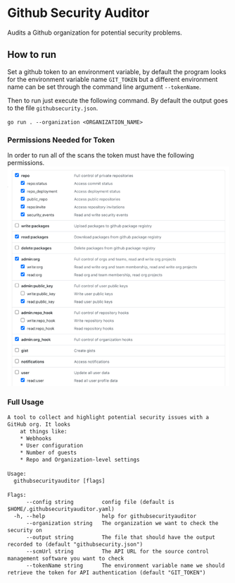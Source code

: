 # Github Security Auditor
Audits a Github organization for potential security problems.

## How to run
Set a github token to an environment variable, by default the program 
looks for the environment variable name `GIT_TOKEN` but a different
environment name can be set through the command line argument `--tokenName`.

Then to run just execute the following command. By default the output goes to 
the file `githubsecurity.json`.

`go run . --organization <ORGANIZATION_NAME>` 

### Permissions Needed for Token
In order to run all of the scans the token must have the following permissions.
![Github token permissions](github_token_permissions.png)

### Full Usage
```
A tool to collect and highlight potential security issues with a GitHub org. It looks
	at things like:
	* Webhooks
	* User configuration
	* Number of guests
	* Repo and Organization-level settings

Usage:
  githubsecurityauditor [flags]

Flags:
      --config string         config file (default is $HOME/.githubsecurityauditor.yaml)
  -h, --help                  help for githubsecurityauditor
      --organization string   The organization we want to check the security on
      --output string         The file that should have the output recorded to (default "githubsecurity.json")
      --scmUrl string         The API URL for the source control management software you want to check
      --tokenName string      The environment variable name we should retrieve the token for API authentication (default "GIT_TOKEN")
```

